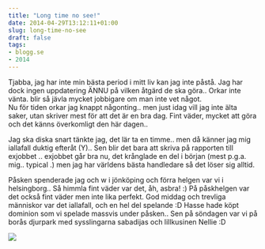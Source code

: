```yaml
---
title: "Long time no see!"
date: 2014-04-29T13:12:11+01:00
slug: long-time-no-see
draft: false
tags:
- blogg.se
- 2014
---
```

Tjabba, jag har inte min bästa period i mitt liv kan jag inte påstå. Jag har dock ingen uppdatering ÄNNU på vilken åtgärd de ska göra.. Orkar inte vänta. blir så jävla mycket jobbigare om man inte vet något.  
Nu för tiden orkar jag knappt någonting.. men just idag vill jag inte älta saker, utan skriver mest för att det är en bra dag. Fint väder, mycket att göra och det känns överkomligt den här dagen..  
  
Jag ska diska snart tänkte jag, det lär ta en timme.. men då känner jag mig iallafall duktig efteråt (Y).. Sen blir det bara att skriva på rapporten till exjobbet .. exjobbet går bra nu, det krånglade en del i början (mest p.g.a. mig.. typical .) men jag har världens bästa handledare så det löser sig alltid.  
  
Påsken spenderade jag och w i jönköping och förra helgen var vi i helsingborg.. Så himmla fint väder var det, åh, asbra! :) På påskhelgen var det också fint väder men inte lika perfekt. God middag och trevliga människor var det iallafall, och en hel del spelande :D Hasse hade köpt dominion som vi spelade massvis under påsken.. Sen på söndagen var vi på borås djurpark med sysslingarna sabadijas och lillkusinen Nellie :D

![](/assets/images/blogg.se/passskk_535f89062a6b22762bb3fb43.gif)